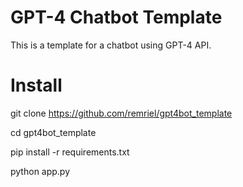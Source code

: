 # GPT-4 Chatbot Template

This is a template for a chatbot using GPT-4 API.

# Install

git clone https://github.com/remriel/gpt4bot_template

cd gpt4bot_template

pip install -r requirements.txt

python app.py
